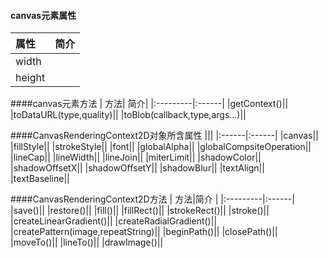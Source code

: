 
#### canvas元素属性
| 属性| 简介|
|:---------|:------|
|width||
|height||


####canvas元素方法
| 方法| 简介|
|:---------|:------|
|getContext()||
|toDataURL(type,quality)||
|toBlob(callback,type,args...)||


####CanvasRenderingContext2D对象所含属性
|||
|:------|:------|
|canvas||
|fillStyle||
|strokeStyle||
|font||
|globalAlpha||
|globalCompsiteOperation||
|lineCap||
|lineWidth||
|lineJoin||
|miterLimit||
|shadowColor||
|shadowOffsetX||
|shadowOffsetY||
|shadowBlur||
|textAlign||
|textBaseline||


####CanvasRenderingContext2D方法
| 方法|简介 |
|:---------|:------|
|save()||
|restore()||
|fill()||
|fillRect()||
|strokeRect()||
|stroke()||
|createLinearGradient()||
|createRadialGradient()||
|createPattern(image,repeatString)||
|beginPath()||
|closePath()||
|moveTo()||
|lineTo()||
|drawImage()||
